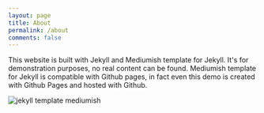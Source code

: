 ```yaml
---
layout: page
title: About
permalink: /about
comments: false
---
```


<div class="row justify-content-between">
<div class="col-md-8 pr-5">

<p>
This website is built with Jekyll and Mediumish template for Jekyll. It's for demonstration purposes, no real content can be found. 
Mediumish template for Jekyll is compatible with Github pages, in fact even this demo is created with Github Pages and hosted with Github.
</p>

<p class="mb-5"><img class="shadow-lg" src="{{site.baseurl}}/images/background/nh_banner.jpg" 
    alt="jekyll template mediumish" /></p>

</div>

</div>